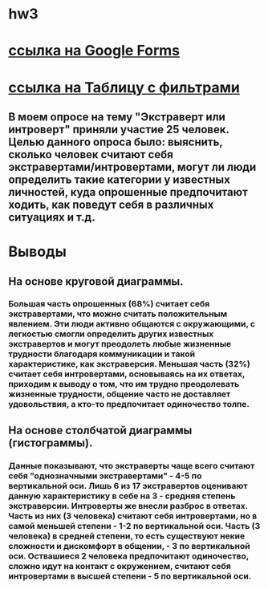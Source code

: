 # hw3
# [ссылка на Google Forms](https://docs.google.com/forms/d/1Vi-WLCm8miZCLrMRZgdBH5jT68WlnD9avGWgG9r6Hto/edit?usp=sharing)
# [ссылка на Таблицу с фильтрами](https://docs.google.com/spreadsheets/d/1jJPCjHfAf-v_RR5DSBZKr4SVQHr1KGjmIsF0jje8F9k)
## В моем опросе на тему "Экстраверт или интроверт" приняли участие 25 человек. Целью данного опроса было: выяснить, сколько человек считают себя экстравертами/интровертами, могут ли люди определить такие категории у известных личностей, куда опрошенные предпочитают ходить, как поведут себя в различных ситуациях и т.д.
# Выводы
## На основе круговой диаграммы.
### Большая часть опрошенных (68%) считает себя экстравертами, что можно считать положительным явлением. Эти люди активно общаются с окружающими, с легкостью смогли определить других известных экстравертов и могут преодолеть любые жизненные трудности благодаря коммуникации и такой характеристике, как экстраверсия. Меньшая часть (32%) считает себя интровертами, основываясь на их ответах, приходим к выводу о том, что им трудно преодолевать жизненные трудности, общение часто не доставляет удовольствия, а кто-то предпочитает одиночество толпе.
## На основе столбчатой диаграммы (гистограммы).
### Данные показывают, что экстраверты чаще всего считают себя "однозначными экстравертами" - 4-5 по вертикальной оси. Лишь 6 из 17 экстравертов оценивают данную характеристику в себе на 3 - средняя степень экстраверсии. Интроверты же внесли разброс в ответах. Часть из них (3 человека) считают себя интровертами, но в самой меньшей степени - 1-2 по вертикальной оси. Часть (3 человека) в средней степени, то есть существуют некие сложности и дискомфорт в общении, - 3 по вертикальной оси. Оствашиеся 2 человека предпочитают одиночество, сложно идут на контакт с окружением, считают себя интровертами в высшей степени - 5 по вертикальной оси.
